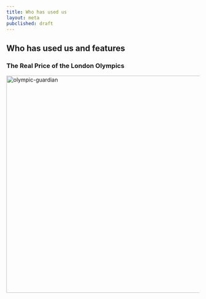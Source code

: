 ```yaml
---
title: Who has used us
layout: meta
pubclished: draft
---
```


## Who has used us and features

<div class="well" 'markdown="1"'>

<h3> The Real Price of the London Olympics </h3> 

<a href="http://www.flickr.com/photos/94746900@N06/8915659698/" title="olympic-guardian by anderspedersenOKF, on Flickr"><img src="http://farm3.staticflickr.com/2806/8915659698_60f3b70eed_o.png" width="827" height="567" alt="olympic-guardian"></a>

</div>
